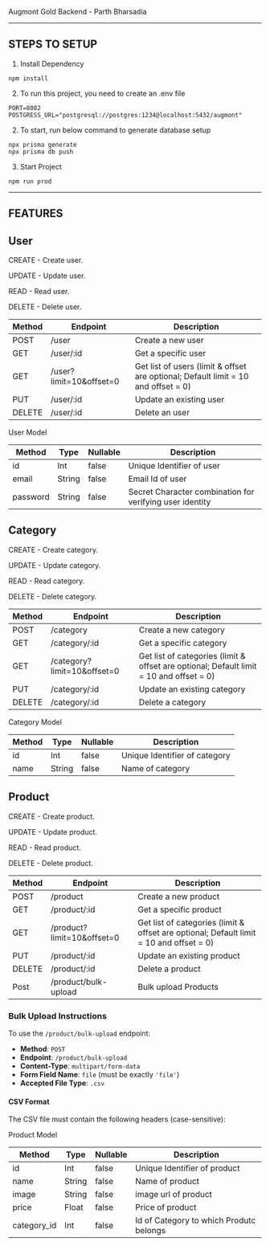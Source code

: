 Augmont Gold Backend - Parth Bharsadia

-----------------------------
STEPS TO SETUP
-----------------------------
1. Install Dependency
```
npm install
```

2. To run this project, you need to create an .env file

```
PORT=8082
POSTGRESS_URL="postgresql://postgres:1234@localhost:5432/augmont"
```


2. To start, run below command to generate database setup

```
npx prisma generate
npx prisma db push
```

3. Start Project
```
npm run prod
```

-----------------------------
FEATURES
-----------------------------


User
--------------------------------

CREATE - Create user.

UPDATE - Update user.

READ - Read user.

DELETE - Delete user.

| Method | Endpoint | Description |
| --- | --- | --- |
| POST | /user | Create a new user |
| GET | /user/:id| Get a specific user |
| GET | /user?limit=10&offset=0 |  Get list of users (limit & offset are optional; Default limit = 10 and offset = 0) |
| PUT	 | /user/:id	| Update an existing user |
| DELETE | /user/:id	| Delete an user |


User Model

| Method | Type | Nullable | Description |
|--------|----------|----------| ----------- |
| id | Int | false | Unique Identifier of user |
| email | String | false | Email Id of user |
| password | String | false | Secret Character combination for verifying user identity |

Category
--------------------------------

CREATE - Create category.

UPDATE - Update category.

READ - Read category.

DELETE - Delete category.

| Method | Endpoint | Description |
| --- | --- | --- |
| POST | /category | Create a new category |
| GET | /category/:id| Get a specific category |
| GET | /category?limit=10&offset=0 |  Get list of categories (limit & offset are optional; Default limit = 10 and offset = 0) |
| PUT	 | /category/:id	| Update an existing category |
| DELETE | /category/:id	| Delete a category |


Category Model

| Method | Type | Nullable | Description |
|--------|----------|----------| ----------- |
| id | Int | false | Unique Identifier of category |
| name | String | false | Name of category |


Product
--------------------------------

CREATE - Create product.

UPDATE - Update product.

READ - Read product.

DELETE - Delete product.

| Method | Endpoint | Description |
| --- | --- | --- |
| POST | /product | Create a new product |
| GET | /product/:id| Get a specific product |
| GET | /product?limit=10&offset=0 |  Get list of categories (limit & offset are optional; Default limit = 10 and offset = 0) |
| PUT	 | /product/:id	| Update an existing product |
| DELETE | /product/:id	| Delete a product |
| Post | /product/bulk-upload | Bulk upload Products |

### Bulk Upload Instructions

To use the `/product/bulk-upload` endpoint:

- **Method**: `POST`
- **Endpoint**: `/product/bulk-upload`
- **Content-Type**: `multipart/form-data`
- **Form Field Name**: `file` (must be exactly `'file'`)
- **Accepted File Type**: `.csv`

#### CSV Format

The CSV file must contain the following headers (case-sensitive):


Product Model

| Method | Type | Nullable | Description |
|--------|----------|----------| ----------- |
| id | Int | false | Unique Identifier of product |
| name | String | false | Name of product |
| image | String | false | image url of product |
| price | Float | false | Price of product |
| category_id | Int | false | Id of Category to which Produtc belongs|

